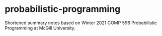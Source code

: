 # probabilistic-programming

Shortened summary notes based on Winter 2021 COMP 596 Probabilistic Programming at McGill University.